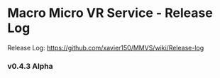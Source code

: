 # Macro Micro VR Service - Release Log
Release Log: https://github.com/xavier150/MMVS/wiki/Release-log

###  v0.4.3 Alpha
